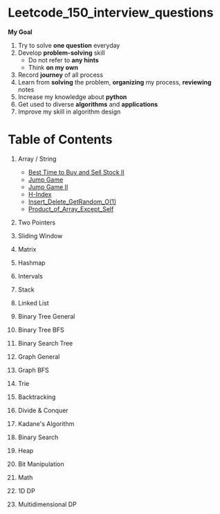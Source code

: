 # Leetcode_150_interview_questions
**My Goal**
1. Try to solve **one question** everyday
2. Develop **problem-solving** skill
    - Do not refer to **any hints** 
    - Think **on my own**
3. Record **journey** of all process
4. Learn from **solving** the problem, **organizing** my process, **reviewing** notes
5. Increase my knowledge about **python**
6. Get used to diverse **algorithms** and **applications**
7. Improve my skill in algorithm design

# Table of Contents
1. Array / String
    - [Best Time to Buy and Sell Stock II](Array%20%26%20String/Best_Time_to_Buy_and_Sell_Stock_II.py)
    - [Jump Game](Array%20%26%20String/Jump_Game.py)
    - [Jump Game II](Array%20%26%20String/Jump_Game_II.py)
    - [H-Index](Array%20%26%20String/H-Index.py)
    - [Insert_Delete_GetRandom_O(1)](Array%20%26%20String/Insert_Delete_GetRandom_O(1).py)
    - [Product_of_Array_Except_Self](Array%20%26%20String/Product_of_Array_Except_Self.py)

3. Two Pointers
4. Sliding Window
5. Matrix
6. Hashmap
7. Intervals
8. Stack
9. Linked List
10. Binary Tree General
11. Binary Tree BFS
12. Binary Search Tree
13. Graph General
14. Graph BFS
15. Trie
16. Backtracking
17. Divide & Conquer
18. Kadane's Algorithm
19. Binary Search
20. Heap
21. Bit Manipulation
22. Math
23. 1D DP
24. Multidimensional DP

